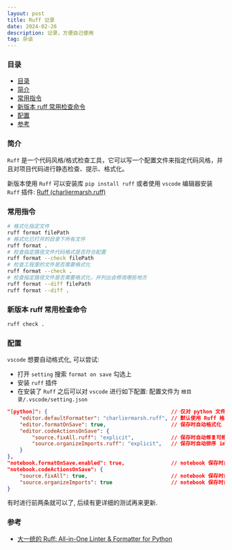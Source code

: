 ```yaml
---
layout: post
title: Ruff 记录
date: 2024-02-26
description: 记录，方便自己使用
tag: 杂谈
---
```


### 目录
- [目录](#目录)
- [简介](#简介)
- [常用指令](#常用指令)
- [新版本 ruff 常用检查命令](#新版本-ruff-常用检查命令)
- [配置](#配置)
- [参考](#参考)

### 简介
`Ruff` 是一个代码风格/格式检查工具，它可以写一个配置文件来指定代码风格，并且对项目代码进行静态检查、提示、格式化。

新版本使用 `Ruff` 可以安装库 `pip install ruff` 或者使用 `vscode` 编辑器安装 `Ruff` 插件: [Ruff (charliermarsh.ruff)](https://marketplace.visualstudio.com/items?itemName=charliermarsh.ruff)

### 常用指令
```sh
# 格式化指定文件
ruff format filePath
# 格式化已打开的目录下所有文件
ruff format .
# 检查指定路径文件代码格式是否符合配置
ruff format --check filePath
# 检查工程里的文件是否需要格式化
ruff format --check .
# 检查指定路径文件是否需要格式化，并列出会修改哪些地方
ruff format --diff filePath
ruff format --diff .
```

### 新版本 ruff 常用检查命令
```sh
ruff check .
```

### 配置
`vscode` 想要自动格式化, 可以尝试:
- 打开 `setting` 搜索 `format on save` 勾选上
- 安装 `ruff` 插件
- 在安装了 `Ruff` 之后可以对 `vscode` 进行如下配置: 配置文件为 `根目录/.vscode/setting.json`

```json
"[python]": {                                        // 仅对 python 文件生效
    "editor.defaultFormatter": "charliermarsh.ruff", // 默认使用 Ruff 格式化
    "editor.formatOnSave": true,                     // 保存时自动格式化
    "editor.codeActionsOnSave": {
        "source.fixAll.ruff": "explicit",            // 保存时自动修复可修复的 lint 错误
        "source.organizeImports.ruff": "explicit",   // 保存时自动排序 import 语句
    }
},
"notebook.formatOnSave.enabled": true,               // notebook 保存时自动格式化
"notebook.codeActionsOnSave": {
    "source.fixAll": true,                           // notebook 保存时自动修复可修复的 lint 错误
    "source.organizeImports": true                   // notebook 保存时自动排序 import 语句
}
```

有时进行前两条就可以了, 后续有更详细的测试再来更新.

### 参考
- [大一统的 Ruff: All-in-One Linter & Formatter for Python](https://zhuanlan.zhihu.com/p/679246519)